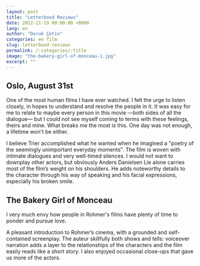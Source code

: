 ```yaml
---
layout: post
title: "Letterboxd Reviews"
date: 2022-11-19 00:00:00 +0000
lang: en
author: "Doruk Çetin"
categories: en film
slug: letterboxd-reviews
permalink: /:categories/:title
image: "the-bakery-girl-of-monceau-1.jpg"
excerpt: ""
---
```


## Oslo, August 31st

<!-- ![oslo-august-31st-1]({{ "/assets/posts/oslo-august-31st-1.jpg" | absolute_url }}) -->

One of the most human films I have ever watched. I felt the urge to listen closely, in hopes to understand and resolve the people in it. It was easy for me to relate to maybe every person in this movie —both sides of all the dialogue— but I could not see myself coming to terms with these feelings, theirs and mine. What breaks me the most is this. One day was not enough, a lifetime won't be either.

I believe Trier accomplished what he wanted when he imagined a "poetry of the seemingly unimportant everyday moments". The film is woven with intimate dialogues and very well-timed silences. I would not want to downplay other actors, but obviously Anders Danielsen Lie alone carries most of the film’s weight on his shoulders. He adds noteworthy details to the character through his way of speaking and his facial expressions, especially his broken smile.

<!-- ![the-bakery-girl-of-monceau-1]({{ "/assets/posts/the-bakery-girl-of-monceau-1.jpg" | absolute_url }}) -->

## The Bakery Girl of Monceau

I very much envy how people in Rohmer's films have plenty of time to ponder and pursue love.

A pleasant introduction to Rohmer’s cinema, with a grounded and self-contained screenplay. The auteur skillfully both shows and tells: voiceover narration adds a layer to the relationships of the characters and the film easily reads like a short story. I also enjoyed occasional close-ups that gave us more of the actors.
